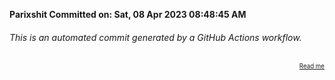**Parixshit Committed on: Sat, 08 Apr 2023 08:48:45 AM** <!-- 32bc38b2-6b77-4d60-ad0e-2d76f16cef56 -->

###### This is an automated commit generated by a GitHub Actions workflow.

<div align="right"><sub><sup><a href="https://github.com/Parixshit/AutoCommit.git">Read me</a></sup></sub></div>
